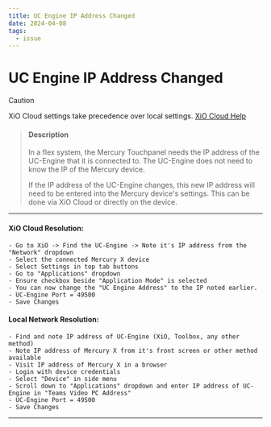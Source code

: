 ```yaml
---
title: UC Engine IP Address Changed
date: 2024-04-08
tags: 
  - issue
---
```


# UC Engine IP Address Changed

> [!CAUTION]
> XiO Cloud settings take precedence over local settings. [XiO Cloud Help](../2.%20Information/Crestron%20OLH%20Links.md#XiO%20Cloud)

> #### Description
>In a flex system, the Mercury Touchpanel needs the IP address of the UC-Engine that it is connected to. The UC-Engine does not need to know the IP of the Mercury device. 
>
>If the IP address of the UC-Engine changes, this new IP address will need to be entered into the Mercury device's settings. This can be done via XiO Cloud or directly on the device.

---

#### XiO Cloud Resolution:

```
- Go to XiO -> Find the UC-Engine -> Note it's IP address from the "Network" dropdown
- Select the connected Mercury X device
- Select Settings in top tab buttons
- Go to "Applications" dropdown
- Ensure checkbox beside "Application Mode" is selected
- You can now change the "UC Engine Address" to the IP noted earlier.
- UC-Engine Port = 49500
- Save Changes
```

#### Local Network Resolution:

```
- Find and note IP address of UC-Engine (XiO, Toolbox, any other method)
- Note IP address of Mercury X from it's front screen or other method available
- Visit IP address of Mercury X in a browser
- Login with device credentials
- Select "Device" in side menu
- Scroll down to "Applications" dropdown and enter IP address of UC-Engine in "Teams Video PC Address"
- UC-Engine Port = 49500
- Save Changes
```
---


